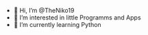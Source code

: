 - 👋 Hi, I’m @TheNiko19
- 👀 I’m interested in little Programms and Apps
- 🌱 I’m currently learning Python
